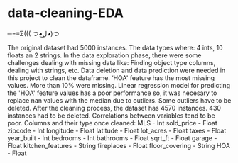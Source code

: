 # data-cleaning-EDA

─=≡Σ((( つ◕ل͜◕)つ

The original dataset had 5000 instances.
The data types where: 4 ints, 10 floats an 2 strings.
In the data exploration phase, there were some challenges dealing with missing data like: Finding object type columns, dealing with strings, etc. 
Data deletion and data prediction were needed in this project to clean the dataframe.
‘HOA' feature has the most missing values. More than 10% were missing.
Linear regression model for predicting the 'HOA' feature values has a poor performance so, it was necesary to replace nan values with the median due to outliers.
Some outliers have to be deleted.
After the cleaning process, the dataset has 4570 instances.
430 instances had to be deleted. 
Correlations between variables tend to be poor.
Columns and their type once cleaned:
MLS - Int
sold_price - Float
zipcode - Int
longitude - Float
latitude - Float
lot_acres - Float
taxes - Float
year_built - Int
bedrooms - Int
bathrooms - Float
sqrt_ft - Float
garage - Float
kitchen_features - String
fireplaces - Float
floor_covering - String
HOA - Float

